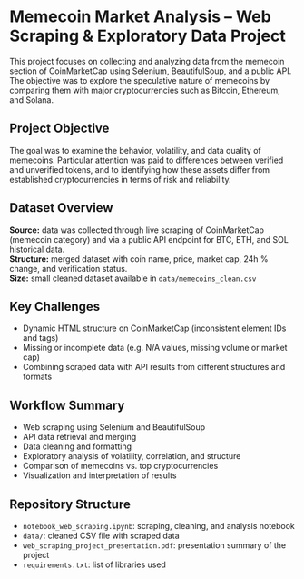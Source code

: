 # Memecoin Market Analysis – Web Scraping & Exploratory Data Project

This project focuses on collecting and analyzing data from the memecoin section of CoinMarketCap using Selenium, BeautifulSoup, and a public API. The objective was to explore the speculative nature of memecoins by comparing them with major cryptocurrencies such as Bitcoin, Ethereum, and Solana.

## Project Objective

The goal was to examine the behavior, volatility, and data quality of memecoins. Particular attention was paid to differences between verified and unverified tokens, and to identifying how these assets differ from established cryptocurrencies in terms of risk and reliability.

## Dataset Overview

**Source:** data was collected through live scraping of CoinMarketCap (memecoin category) and via a public API endpoint for BTC, ETH, and SOL historical data.  
**Structure:** merged dataset with coin name, price, market cap, 24h % change, and verification status.  
**Size:** small cleaned dataset available in `data/memecoins_clean.csv`

## Key Challenges

- Dynamic HTML structure on CoinMarketCap (inconsistent element IDs and tags)
- Missing or incomplete data (e.g. N/A values, missing volume or market cap)
- Combining scraped data with API results from different structures and formats

## Workflow Summary

- Web scraping using Selenium and BeautifulSoup
- API data retrieval and merging
- Data cleaning and formatting
- Exploratory analysis of volatility, correlation, and structure
- Comparison of memecoins vs. top cryptocurrencies
- Visualization and interpretation of results

## Repository Structure

- `notebook_web_scraping.ipynb`: scraping, cleaning, and analysis notebook  
- `data/`: cleaned CSV file with scraped data  
- `web_scraping_project_presentation.pdf`: presentation summary of the project  
- `requirements.txt`: list of libraries used
